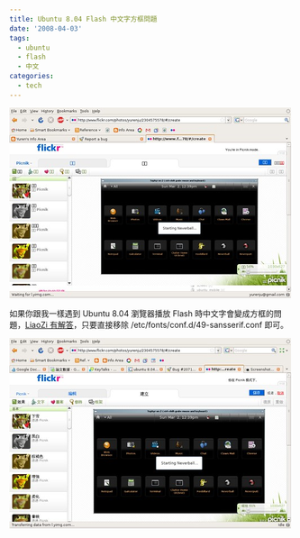 ```yaml
---
title: Ubuntu 8.04 Flash 中文字方框問題
date: '2008-04-03'
tags:
  - ubuntu
  - flash
  - 中文
categories:
  - tech
---
```

[![49-sansserif.conf 刪除前](images/0.jpg)](http://www.flickr.com/photos/yurenju/2384747097/ "Flickr 上 yurenju 的 49-sansserif.conf 刪除前")  
  
如果你跟我一樣遇到 Ubuntu 8.04 瀏覽器播放 Flash 時中文字會變成方框的問題，[LiaoZi 有解答](http://liaozix.blogspot.com/2008/03/ubuntu-804-flash.html)，只要直接移除 /etc/fonts/conf.d/49-sansserif.conf 即可。  
  
[![49-sansserif.conf 刪除後](images/1.jpg)](http://www.flickr.com/photos/yurenju/2384747425/ "Flickr 上 yurenju 的 49-sansserif.conf 刪除後")